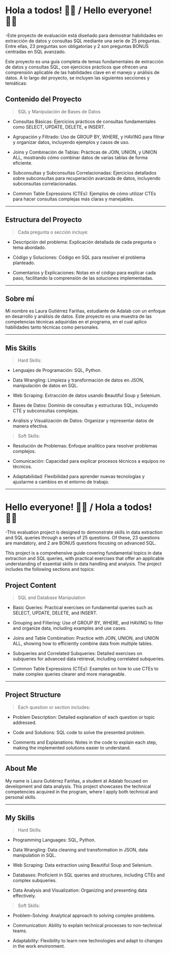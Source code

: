 
# Hola a todos! 👋🏼 / Hello everyone! 👋🏼

-Este proyecto de evaluación está diseñado para demostrar habilidades en extracción de datos y consultas SQL mediante una serie de 25 preguntas. Entre ellas, 23 preguntas son obligatorias y 2 son preguntas BONUS centradas en SQL avanzado.

Este proyecto es una guía completa de temas fundamentales de extracción de datos y consultas SQL, con ejercicios prácticos que ofrecen una comprensión aplicable de las habilidades clave en el manejo y análisis de datos. A lo largo del proyecto, se incluyen las siguientes secciones y temáticas:


## Contenido del Proyecto

> SQL y Manipulación de Bases de Datos  
  
  
- Consultas Básicas: Ejercicios prácticos de consultas fundamentales como SELECT, UPDATE, DELETE, e INSERT.

- Agrupación y Filtrado: Uso de GROUP BY, WHERE, y HAVING para filtrar y organizar datos, incluyendo ejemplos y casos de uso.

- Joins y Combinación de Tablas: Prácticas de JOIN, UNION, y UNION ALL, mostrando cómo combinar datos de varias tablas de forma eficiente.

- Subconsultas y Subconsultas Correlacionadas: Ejercicios detallados sobre subconsultas para recuperación avanzada de datos, incluyendo subconsultas correlacionadas.

- Common Table Expressions (CTEs): Ejemplos de cómo utilizar CTEs para hacer consultas complejas más claras y manejables.


---

## Estructura del Proyecto

> Cada pregunta o sección incluye:

- Descripción del problema: Explicación detallada de cada pregunta o tema abordado.

- Código y Soluciones: Código en SQL para resolver el problema planteado.

- Comentarios y Explicaciones: Notas en el código para explicar cada paso, facilitando la comprensión de las soluciones implementadas.


---

## Sobre mí

Mi nombre es Laura Gutiérrez Fariñas, estudiante de Adalab con un enfoque en desarrollo y análisis de datos. Este proyecto es una muestra de las competencias técnicas adquiridas en el programa, en el cual aplico habilidades tanto técnicas como personales.

---

## Mis Skills 

> Hard Skills:

- Lenguajes de Programación: SQL, Python.

- Data Wrangling: Limpieza y transformación de datos en JSON, manipulación de datos en SQL.

- Web Scraping: Extracción de datos usando Beautiful Soup y Selenium.

- Bases de Datos: Dominio de consultas y estructuras SQL, incluyendo CTE y subconsultas complejas.

- Análisis y Visualización de Datos: Organizar y representar datos de manera efectiva.

> Soft Skills:

- Resolución de Problemas: Enfoque analítico para resolver problemas complejos.

- Comunicación: Capacidad para explicar procesos técnicos a equipos no técnicos.

- Adaptabilidad: Flexibilidad para aprender nuevas tecnologías y ajustarme a cambios en el entorno de trabajo.


---

# Hello everyone! 👋🏼 / Hola a todos! 👋🏼 

-This evaluation project is designed to demonstrate skills in data extraction and SQL queries through a series of 25 questions. Of these, 23 questions are mandatory, and 2 are BONUS questions focusing on advanced SQL.

This project is a comprehensive guide covering fundamental topics in data extraction and SQL queries, with practical exercises that offer an applicable understanding of essential skills in data handling and analysis. The project includes the following sections and topics:

## Project Content 

> SQL and Database Manipulation  
  

- Basic Queries: Practical exercises on fundamental queries such as SELECT, UPDATE, DELETE, and INSERT.

- Grouping and Filtering: Use of GROUP BY, WHERE, and HAVING to filter and organize data, including examples and use cases.

- Joins and Table Combination: Practice with JOIN, UNION, and UNION ALL, showing how to efficiently combine data from multiple tables.

- Subqueries and Correlated Subqueries: Detailed exercises on subqueries for advanced data retrieval, including correlated subqueries.

- Common Table Expressions (CTEs): Examples on how to use CTEs to make complex queries clearer and more manageable.

---

## Project Structure 

> Each question or section includes:

- Problem Description: Detailed explanation of each question or topic addressed.

- Code and Solutions: SQL code to solve the presented problem.

- Comments and Explanations: Notes in the code to explain each step, making the implemented solutions easier to understand.

---

## About Me

My name is Laura Gutiérrez Fariñas, a student at Adalab focused on development and data analysis. This project showcases the technical competencies acquired in the program, where I apply both technical and personal skills.

---

## My Skills

> Hard Skills:
  
- Programming Languages: SQL, Python.

- Data Wrangling: Data cleaning and transformation in JSON, data manipulation in SQL.

- Web Scraping: Data extraction using Beautiful Soup and Selenium.

- Databases: Proficient in SQL queries and structures, including CTEs and complex subqueries.

- Data Analysis and Visualization: Organizing and presenting data effectively.

> Soft Skills:

- Problem-Solving: Analytical approach to solving complex problems.

- Communication: Ability to explain technical processes to non-technical teams.

- Adaptability: Flexibility to learn new technologies and adapt to changes in the work environment.
